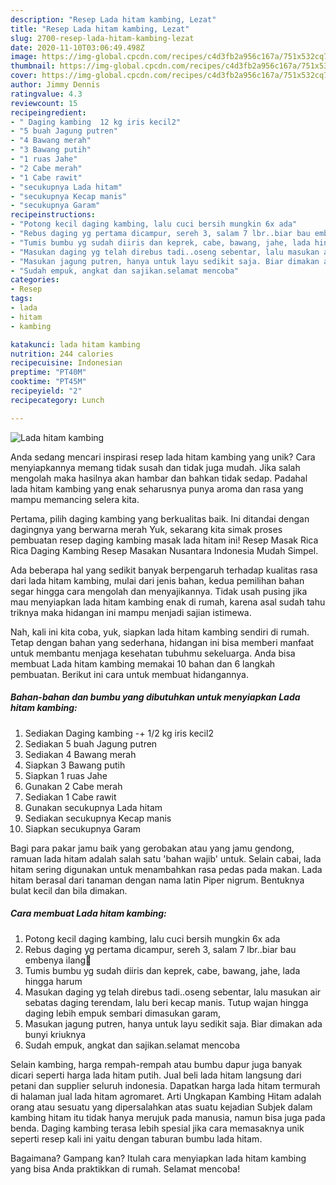 ```yaml
---
description: "Resep Lada hitam kambing, Lezat"
title: "Resep Lada hitam kambing, Lezat"
slug: 2700-resep-lada-hitam-kambing-lezat
date: 2020-11-10T03:06:49.498Z
image: https://img-global.cpcdn.com/recipes/c4d3fb2a956c167a/751x532cq70/lada-hitam-kambing-foto-resep-utama.jpg
thumbnail: https://img-global.cpcdn.com/recipes/c4d3fb2a956c167a/751x532cq70/lada-hitam-kambing-foto-resep-utama.jpg
cover: https://img-global.cpcdn.com/recipes/c4d3fb2a956c167a/751x532cq70/lada-hitam-kambing-foto-resep-utama.jpg
author: Jimmy Dennis
ratingvalue: 4.3
reviewcount: 15
recipeingredient:
- " Daging kambing  12 kg iris kecil2"
- "5 buah Jagung putren"
- "4 Bawang merah"
- "3 Bawang putih"
- "1 ruas Jahe"
- "2 Cabe merah"
- "1 Cabe rawit"
- "secukupnya Lada hitam"
- "secukupnya Kecap manis"
- "secukupnya Garam"
recipeinstructions:
- "Potong kecil daging kambing, lalu cuci bersih mungkin 6x ada"
- "Rebus daging yg pertama dicampur, sereh 3, salam 7 lbr..biar bau embenya ilang🤭"
- "Tumis bumbu yg sudah diiris dan keprek, cabe, bawang, jahe, lada hingga harum"
- "Masukan daging yg telah direbus tadi..oseng sebentar, lalu masukan air sebatas daging terendam, lalu beri kecap manis. Tutup wajan hingga daging lebih empuk sembari dimasukan garam,"
- "Masukan jagung putren, hanya untuk layu sedikit saja. Biar dimakan ada bunyi kriuknya"
- "Sudah empuk, angkat dan sajikan.selamat mencoba"
categories:
- Resep
tags:
- lada
- hitam
- kambing

katakunci: lada hitam kambing 
nutrition: 244 calories
recipecuisine: Indonesian
preptime: "PT40M"
cooktime: "PT45M"
recipeyield: "2"
recipecategory: Lunch

---
```



![Lada hitam kambing](https://img-global.cpcdn.com/recipes/c4d3fb2a956c167a/751x532cq70/lada-hitam-kambing-foto-resep-utama.jpg)

Anda sedang mencari inspirasi resep lada hitam kambing yang unik? Cara menyiapkannya memang tidak susah dan tidak juga mudah. Jika salah mengolah maka hasilnya akan hambar dan bahkan tidak sedap. Padahal lada hitam kambing yang enak seharusnya punya aroma dan rasa yang mampu memancing selera kita.

Pertama, pilih daging kambing yang berkualitas baik. Ini ditandai dengan dagingnya yang berwarna merah Yuk, sekarang kita simak proses pembuatan resep daging kambing masak lada hitam ini! Resep Masak Rica Rica Daging Kambing Resep Masakan Nusantara Indonesia Mudah Simpel.

Ada beberapa hal yang sedikit banyak berpengaruh terhadap kualitas rasa dari lada hitam kambing, mulai dari jenis bahan, kedua pemilihan bahan segar hingga cara mengolah dan menyajikannya. Tidak usah pusing jika mau menyiapkan lada hitam kambing enak di rumah, karena asal sudah tahu triknya maka hidangan ini mampu menjadi sajian istimewa.


Nah, kali ini kita coba, yuk, siapkan lada hitam kambing sendiri di rumah. Tetap dengan bahan yang sederhana, hidangan ini bisa memberi manfaat untuk membantu menjaga kesehatan tubuhmu sekeluarga. Anda bisa membuat Lada hitam kambing memakai 10 bahan dan 6 langkah pembuatan. Berikut ini cara untuk membuat hidangannya.

<!--inarticleads1-->

##### Bahan-bahan dan bumbu yang dibutuhkan untuk menyiapkan Lada hitam kambing:

1. Sediakan  Daging kambing -+ 1/2 kg iris kecil2
1. Sediakan 5 buah Jagung putren
1. Sediakan 4 Bawang merah
1. Siapkan 3 Bawang putih
1. Siapkan 1 ruas Jahe
1. Gunakan 2 Cabe merah
1. Sediakan 1 Cabe rawit
1. Gunakan secukupnya Lada hitam
1. Sediakan secukupnya Kecap manis
1. Siapkan secukupnya Garam


Bagi para pakar jamu baik yang gerobakan atau yang jamu gendong, ramuan lada hitam adalah salah satu &#39;bahan wajib&#39; untuk. Selain cabai, lada hitam sering digunakan untuk menambahkan rasa pedas pada makan. Lada hitam berasal dari tanaman dengan nama latin Piper nigrum. Bentuknya bulat kecil dan bila dimakan. 

<!--inarticleads2-->

##### Cara membuat Lada hitam kambing:

1. Potong kecil daging kambing, lalu cuci bersih mungkin 6x ada
1. Rebus daging yg pertama dicampur, sereh 3, salam 7 lbr..biar bau embenya ilang🤭
1. Tumis bumbu yg sudah diiris dan keprek, cabe, bawang, jahe, lada hingga harum
1. Masukan daging yg telah direbus tadi..oseng sebentar, lalu masukan air sebatas daging terendam, lalu beri kecap manis. Tutup wajan hingga daging lebih empuk sembari dimasukan garam,
1. Masukan jagung putren, hanya untuk layu sedikit saja. Biar dimakan ada bunyi kriuknya
1. Sudah empuk, angkat dan sajikan.selamat mencoba


Selain kambing, harga rempah-rempah atau bumbu dapur juga banyak dicari seperti harga lada hitam putih. Jual beli lada hitam langsung dari petani dan supplier seluruh indonesia. Dapatkan harga lada hitam termurah di halaman jual lada hitam agromaret. Arti Ungkapan Kambing Hitam adalah orang atau sesuatu yang dipersalahkan atas suatu kejadian Subjek dalam kambing hitam itu tidak hanya merujuk pada manusia, namun bisa juga pada benda. Daging kambing terasa lebih spesial jika cara memasaknya unik seperti resep kali ini yaitu dengan taburan bumbu lada hitam. 

Bagaimana? Gampang kan? Itulah cara menyiapkan lada hitam kambing yang bisa Anda praktikkan di rumah. Selamat mencoba!
